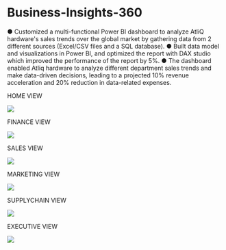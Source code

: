# Business-Insights-360

●	Customized a multi-functional Power BI dashboard to analyze AtliQ hardware's sales trends over the global market by gathering data from 2 different sources (Excel/CSV files and a SQL database).
●	Built data model and visualizations in Power BI, and optimized the report with DAX studio which improved the performance of the report by 5%. 
●	The dashboard enabled Atliq hardware to analyze different department sales trends and make data-driven decisions, leading to a projected 10% revenue acceleration and 20% reduction in data-related expenses.

HOME VIEW

<img src = "![Home](https://github.com/PriyanshuS-git/Business-Insights-360/assets/100298305/3a2e9651-3228-4102-8c8f-4c421360f1b8)">

FINANCE VIEW

<img src = "![Finance View](https://github.com/PriyanshuS-git/Business-Insights-360/assets/100298305/007f9025-ac46-4346-96a5-8c995a03f692)">

SALES VIEW

<img src = "![Sales View](https://github.com/PriyanshuS-git/Business-Insights-360/assets/100298305/6796565e-b91e-490f-9d3e-51e7cd764906)">

MARKETING VIEW

<img src = "![Marketing View](https://github.com/PriyanshuS-git/Business-Insights-360/assets/100298305/6caa0f70-8051-4353-b488-31421ee0365d)">

SUPPLYCHAIN VIEW

<img src = "![Supply Chain View](https://github.com/PriyanshuS-git/Business-Insights-360/assets/100298305/12e37d9a-9ecb-4038-a1bd-4d27b6913110) ">

EXECUTIVE VIEW 

<img src = "![Executive View](https://github.com/PriyanshuS-git/Business-Insights-360/assets/100298305/0b715b4e-8294-48e2-ac18-d796bb8c88ea)">
